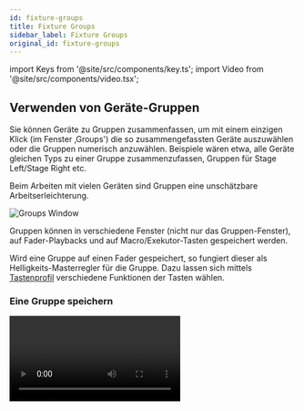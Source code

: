 ```yaml
---
id: fixture-groups
title: Fixture Groups
sidebar_label: Fixture Groups
original_id: fixture-groups
---
```


import Keys from '@site/src/components/key.ts';
import Video from '@site/src/components/video.tsx';

## Verwenden von Geräte-Gruppen

Sie können Geräte zu Gruppen zusammenfassen, um mit einem einzigen Klick
(im Fenster ‚Groups') die so zusammengefassten Geräte auszuwählen oder
die Gruppen numerisch anzuwählen. Beispiele wären etwa, alle Geräte
gleichen Typs zu einer Gruppe zusammenzufassen, Gruppen für Stage
Left/Stage Right etc.

Beim Arbeiten mit vielen Geräten sind Gruppen eine unschätzbare
Arbeitserleichterung.

![Groups Window](/docs/images/Groups-Window.png)

Gruppen können in verschiedene Fenster (nicht nur das Gruppen-Fenster),
auf Fader-Playbacks und auf Macro/Exekutor-Tasten gespeichert werden.

Wird eine Gruppe auf einen Fader gespeichert, so fungiert dieser als
Helligkeits-Masterregler für die Gruppe. Dazu lassen sich mittels [Tastenprofil](../system-settings/key-profiles.md) verschiedene Funktionen der Tasten
wählen. 

### Eine Gruppe speichern

<Video videoId="E8QxOKT5TCA" title="Recording Groups" />

Wird das Gruppen-Fenster nicht angezeigt so lässt es sich mit \<View /
Open\>, <Keys.HardKey>Groups</Keys.HardKey> aufrufen.

1. Wählen Sie die Geräte aus, die Sie zu einer Gruppe zusammen­fassen
wollen (auch die Reihenfolge der Auswahl wird in der Gruppe
gespeichert).

2. Drücken Sie die graue Taste <Keys.HardKey>Group</Keys.HardKey> (rechts oberhalb des
Ziffernblocks), dann <Keys.SoftKey>Record Group</Keys.SoftKey>. Ebenso können Sie <Keys.HardKey>Record</Keys.HardKey>,
<Keys.HardKey>Group</Keys.HardKey> drücken.

3. Benutzen Sie die Menütaste A, um die Gruppe mit einer Nummer zu
versehen, oder B <Keys.SoftKey>Provide a legend</Keys.SoftKey>, um eine Bezeichnung zu vergeben.

4. Betätigen Sie eine freie Gruppen-Schaltfläche oder eine blaue
Playback-Taste oder eine Macro/Executor-Taste, um die Gruppe zu
speichern, oder drücken Sie C <Keys.SoftKey>Store</Keys.SoftKey>, um die Gruppe als nummerierte
Gruppe zu speichern.

5. Drücken Sie <Keys.HardKey>Clear</Keys.HardKey>, und wiederholen Sie die Schritte für weitere
Gruppen.

-   Ebenso kommt man mit <Keys.HardKey>AVO</Keys.HardKey>+<Keys.HardKey>Group</Keys.HardKey> direkt in das 'Record
    Group'-Menü (um Gruppen zu speichern). Oder Sie klicken zweimal auf
    eine freie Gruppen-Schaltfläche, um die Schnellspeicher­funktion zu
    nutzen: beim ersten Klick wird die Schaltfläche rot mit einem +,
    beim zweiten Klick wird die Gruppe gespeichert.

![Quick Record](/docs/images/Quick-Record.png)

-   Um die Geräte einer Gruppe anzuwählen, klicken Sie einfach auf die
    Schaltfläche der Gruppe.

-   Die Reihenfolge der Auswahl der einzelnen Geräte beim Anlegen der
    Gruppe wird ebenfalls gespeichert. Dies wirkt sich später aus bei
    den Funktionen 'Last Fixture' -- 'Next Fixture' (siehe [nächster
    Abschnitt](../controlling-fixtures/fixture-groups.md#gerätereihenfolge-und--anordnung-in-den-gruppen)), beim Programmieren von Abläufen, dem Fan-Modus sowie der
    Überlappungsfunktion.\
	Die Reihenfolge lässt sich später auch
    ändern, siehe [nächster Abschnitt](../controlling-fixtures/fixture-groups.md#gerätereihenfolge-und--anordnung-in-den-gruppen).\
    Die Reihenfolge innerhalb der Gruppe lässt sich beim Aufrufen
    überschreiben: halten Sie dazu die jeweilige Gruppen-Taste/den
    Button gedrückt, und wählen Sie die entsprechende Funktion mit den
    Menütasten.

-   Gruppen lassen sich auch anhand ihrer Nummer aufrufen:

1. Drücken Sie die graue <Keys.HardKey>Group</Keys.HardKey>-Taste.

2. Tippen Sie die Nummer der auszuwählenden Gruppe ein.

3. Drücken Sie <Keys.SoftKey>Recall Group</Keys.SoftKey>.

-   Beim Betätigen der <Keys.HardKey>Group</Keys.HardKey>-Taste ergeben sich auf den Menütasten
    Optionen zum Ändern und Löschen von Gruppen.

-   Mittels <Keys.HardKey>Select If</Keys.HardKey> lassen sich auch Gerätegruppen aus einer
    Selektion wieder abwählen. Damit lässt sich z.B. eine Teilmenge von
    Geräten aus einer größeren Gruppe wieder abwählen. Hat man z.B. eine
    Gruppe von Geräten am Rand einer 5x5-Matrix sowie eine andere
    Gruppe, die nur die ungeraden Geräte der Matrix enthält, so kann man
    nun zuerst die Gruppe ‚Rand' auswählen, dann <Keys.HardKey>Select If</Keys.HardKey> drücken
    und die Gruppe ‚Ungerade' wählen -- daraufhin werden die ungeraden
    Geräte am Rand ausgewählt.

### Geräte aus Gruppen entfernen

Um Geräte aus Gruppen zu löschen:

1.  Drücken Sie die graue <Keys.HardKey>Group</Keys.HardKey>-Taste.

2.  Klicken Sie die gewünschte Gruppe an. Darauf werden alle enthaltenen
    Geräte angewählt.

3.  Klicken Sie die Geräte an, die entfernt werden sollen, um sie
    abzuwählen.

4.  Verlassen Sie das Menü mit <Keys.HardKey>Exit</Keys.HardKey>.

Die Gruppe enthält nun nur die Geräte, die am Schluss noch ausgewählt
waren.

### Auto-Gruppen

Beim Patchen mehrerer Geräte werden diese automatisch zu Gruppen
zusammengefasst. So werden Gruppen pro Gerätetyp erstellt, die alle
Geräte dieses Typs enthalten (z.B. <Keys.SoftKey>All Robe Pointe</Keys.SoftKey>). Eine weitere
Gruppe wird pro Patchvorgang erstellt, wenn mehrere Geräte gepatcht
werden, z.B. <Keys.SoftKey>4 BB4</Keys.SoftKey>. Diese Funktion kann mit der Benutzereinstellung
<Keys.SoftKey>Auto Groups</Keys.SoftKey> deaktiviert werden.

## Gerätereihenfolge und -anordnung in den Gruppen

In den Gruppen werden nicht nur die ausgewählten Geräte, sondern auch
deren Reihenfolge gespeichert, welche z.B. bei Shapes, beim Fan
(Auffächern) sowie beim Überlappen zur Anwendung kommt. Ebenso lässt
sich die 2D-Position speichern, um für Shapes und Pixelmapper-Effekte
die tatsächliche Position des Geräts vorzugeben oder um diese bei der
Auswahl nach Muster zu verwenden.

### Gerätereihenfolge

<Video videoId="2TqYjvGoGXQ" title="Fixture Order" />

Zum Ändern der numerischen Geräte-Reihenfolge:

1.  Drücken Sie die Taste <Keys.HardKey>Group</Keys.HardKey>.

2.  Wählen Sie die Gruppe aus, die Sie editieren möchten.

3.  Drücken Sie <Keys.SoftKey>Fixture Order</Keys.SoftKey>.

Im Geräte-Fenster werden nun Zahlen für die einzelnen Geräte
eingeblendet.

![Fixture Order](/docs/images/Fixture-Order.png)

Um die Reihenfolge zu ändern, schalten Sie <Keys.SoftKey>Auto Increment</Keys.SoftKey> auf On,
und klicken dann in der gewünschten Reihenfolge auf die Geräte. Wird
doppelt auf ein Gerät geklickt, so wird mit einem X angezeigt, dass es
nicht Teil der Reihenfolge ist.

### Geräteanordnung

<Video videoId="9S5nQmVpPNs" title="Fixture Layout" />

Zum Ändern der 2D-Geräte-Anordnung:

1.  Drücken Sie die Taste <Keys.HardKey>Group</Keys.HardKey>.

2.  Wählen Sie die Gruppe aus, die Sie editieren möchten.

3.  Drücken Sie <Keys.SoftKey>Edit Layout</Keys.SoftKey>. Das Fenster 'Layout Editor' öffnet
sich.

Zunächst sind alle Geräte in einer Zeile nebeneinander angeordnet. Die
Anordnung ändert man einfach, indem man ein Gerät auf seine neue
Position zieht. Ebenso kann man einzelne Geräte durch Anklicken
markieren und die Position mit den Rädern verändern. Zum Ändern der
Gesamtgröße der Anordnung dient die rechte und untere Seite des Rasters
- ebenfalls klicken und ziehen.

Geräte mit mehreren Zellen werden mit allen Zellen dargestellt, können
im Layout jedoch nur als ganzes verschoben und rotiert werden. Das
Layout der Zellen wird in der jeweiligen Personality festgelegt.

Mit <Keys.SoftKey>Arrange Fixtures</Keys.SoftKey> werden die Geräte automatisch in einem Rechteck
entsprechend den Vorgaben für Rows (Zeilen, Höhe) und Columns (Spalten,
Breite) angeordnet.

![Layout Editor](/docs/images/Layout-Editor.png)

-   Die X-Koordinate entspricht dabei der Geräte-Reihenfolge. Ändert man
    das diese, so ändert sich auch die erstere.

-   Es empfiehlt sich, auch die Abstände zwischen den Geräten
    maßstabsgerecht mit in das Layout zu übernehmen und die Gesamtgröße
    entsprechend anzupassen.

-   Wenn man versehentlich mehrere Geräte genau übereinander platziert
    hat, zieht man entweder das im Vordergrund auf eine andere Position,
    oder man wählt das verdeckte z.B. über die Zifferntasten oder mit
    <Keys.HardKey>Fix+1</Keys.HardKey> aus und verschiebt es mithilfe der Räder.

-   Mit der <Keys.HardKey>Fan</Keys.HardKey>-Funktion können Geräte gleichmäßig verteilt werden.

-   Um Geräte zu verschieben oder zu rotieren, klicken und ziehen Sie
    auf dem Display oder verwenden die Räder. Dazu kann man auch auf die
    betreffenden Up/Down-Flächen der Räder im Display klicken, um die
    Werte zu ändern (+/- 1 px oder +/- 45°). Mit der @-Taste des
    jeweiligen Rades lässt sich auch der Wert numerisch eingeben.

-   Klickt man im Kontextbereich auf <Keys.SoftKey>Position and Angle</Keys.SoftKey>, so wechselt
    die Funktion zu <Keys.SoftKey>Scale</Keys.SoftKey>, und die Zellen in den betroffenen geräten
    lassen sich auffächern. Damit lassen sich z.B. die Zellgrößen bzw.
    Abstände unterschiedlicher Gerätetypen angleichen.\

    ![Position](/docs/images/Position-2.png)

    ![Scale](/docs/images/Scale.png)

-   Weitere Details und Beispiele zum Layout-Editor gibt es im Abschnitt
    zum [Pixel Mapper ](../effects/pixel-mapper.md). Es gibt außerdem
    spezielle Funktionen zur Verwendung des Layouts mit [Ai/Synergy](../synergy/operating-synergy.md#verwendung-des-layout-editors-mit-ai).

> Um die enthaltenen Geräte vorübergehend in zufälliger Reihenfolge auszuwählen, halten Sie den Gruppen-Button gedrückt und wählen mit den Menütasten <Keys.SoftKey>Random Order</Keys.SoftKey>.
